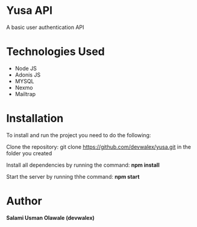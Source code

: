 # Yusa API
A basic user authentication API

# Technologies Used
- Node JS
- Adonis JS
- MYSQL
- Nexmo
- Mailtrap

# Installation
To install and run the project you need to do the following: <br />

Clone the repository: git clone https://github.com/devwalex/yusa.git in the folder you created <br />

Install all dependencies by running the command: **npm install** <br />

Start the server by running thhe command: **npm start** <br />

# Author
**Salami Usman Olawale (devwalex)**
